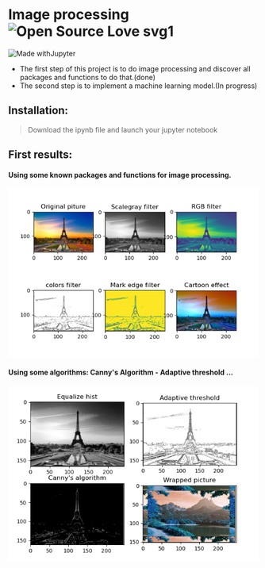 # Image processing  ![Open Source Love svg1](https://badges.frapsoft.com/os/v1/open-source.svg?v=103)
![Made withJupyter](https://img.shields.io/badge/Made%20with-Jupyter-orange?style=for-the-badge&logo=Jupyter)

* The first step of this project is to do image processing and discover all packages and functions to do that.(done)
* The second step is to implement a machine learning model.(In progress)


## Installation:
> Download the ipynb file and launch your jupyter notebook

## First results:
#### Using some known packages and functions for image processing.
![Result 1](images/result1.PNG)

#### Using some algorithms: Canny's Algorithm - Adaptive threshold ...
![Result 2](/images/result2.PNG)

